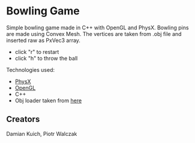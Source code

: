 
# Bowling Game

Simple bowling game made in C++ with OpenGL and PhysX. Bowling pins are made using Convex Mesh. The vertices are taken from .obj file and inserted raw as PxVec3 array.

  - click "r" to restart
  - click "h" to throw the ball

Technologies used:

* [PhysX](https://www.nvidia.com/pl-pl/drivers/physx/physx-9-19-0218-driver/) 
* [OpenGL](https://www.opengl.org/) 
* C++ 
* Obj loader taken from [here](https://github.com/GerhardR/objload)

Creators
----
Damian Kuich, Piotr Walczak
